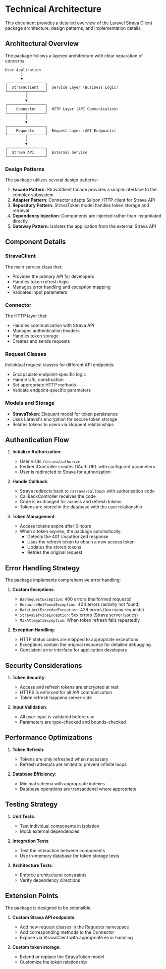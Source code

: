 # Technical Architecture

This document provides a detailed overview of the Laravel Strava Client package architecture, design patterns, and implementation details.

## Architectural Overview

The package follows a layered architecture with clear separation of concerns:

```
User Application
       │
       ▼
┌─────────────────┐
│  StravaClient   │  Service Layer (Business Logic)
└────────┬────────┘
         │
         ▼
┌─────────────────┐
│    Connector    │  HTTP Layer (API Communication)
└────────┬────────┘
         │
         ▼
┌─────────────────┐
│    Requests     │  Request Layer (API Endpoints)
└────────┬────────┘
         │
         ▼
┌─────────────────┐
│  Strava API     │  External Service
└─────────────────┘
```

### Design Patterns

The package utilizes several design patterns:

1. **Facade Pattern**: StravaClient facade provides a simple interface to the complex subsystem
2. **Adapter Pattern**: Connector adapts Saloon HTTP client for Strava API
3. **Repository Pattern**: StravaToken model handles token storage and retrieval
4. **Dependency Injection**: Components are injected rather than instantiated directly
5. **Gateway Pattern**: Isolates the application from the external Strava API

## Component Details

### StravaClient

The main service class that:
- Provides the primary API for developers
- Handles token refresh logic
- Manages error handling and exception mapping
- Validates input parameters

### Connector

The HTTP layer that:
- Handles communication with Strava API
- Manages authentication headers
- Handles token storage
- Creates and sends requests

### Request Classes

Individual request classes for different API endpoints:
- Encapsulate endpoint-specific logic
- Handle URL construction
- Set appropriate HTTP methods
- Validate endpoint-specific parameters

### Models and Storage

- **StravaToken**: Eloquent model for token persistence
- Uses Laravel's encryption for secure token storage
- Relates tokens to users via Eloquent relationships

## Authentication Flow

1. **Initialize Authorization**:
   - User visits `/strava/authorize`
   - RedirectController creates OAuth URL with configured parameters
   - User is redirected to Strava for authorization

2. **Handle Callback**:
   - Strava redirects back to `/strava/callback` with authorization code
   - CallBackController receives the code
   - Code is exchanged for access and refresh tokens
   - Tokens are stored in the database with the user relationship

3. **Token Management**:
   - Access tokens expire after 6 hours
   - When a token expires, the package automatically:
     - Detects the 401 Unauthorized response
     - Uses the refresh token to obtain a new access token
     - Updates the stored tokens
     - Retries the original request

## Error Handling Strategy

The package implements comprehensive error handling:

1. **Custom Exceptions**:
   - `BadRequestException`: 400 errors (malformed requests)
   - `ResourceNotFoundException`: 404 errors (activity not found)
   - `RateLimitExceededException`: 429 errors (too many requests)
   - `StravaServiceException`: 5xx errors (Strava server issues)
   - `MaxAttemptsException`: When token refresh fails repeatedly

2. **Exception Handling**:
   - HTTP status codes are mapped to appropriate exceptions
   - Exceptions contain the original response for detailed debugging
   - Consistent error interface for application developers

## Security Considerations

1. **Token Security**:
   - Access and refresh tokens are encrypted at rest
   - HTTPS is enforced for all API communication
   - Token refresh happens server-side

2. **Input Validation**:
   - All user input is validated before use
   - Parameters are type-checked and bounds-checked

## Performance Optimizations

1. **Token Refresh**:
   - Tokens are only refreshed when necessary
   - Refresh attempts are limited to prevent infinite loops

2. **Database Efficiency**:
   - Minimal schema with appropriate indexes
   - Database operations are transactional where appropriate

## Testing Strategy

1. **Unit Tests**:
   - Test individual components in isolation
   - Mock external dependencies

2. **Integration Tests**:
   - Test the interaction between components
   - Use in-memory database for token storage tests

3. **Architecture Tests**:
   - Enforce architectural constraints
   - Verify dependency directions

## Extension Points

The package is designed to be extensible:

1. **Custom Strava API endpoints**:
   - Add new request classes in the Requests namespace
   - Add corresponding methods to the Connector
   - Expose via StravaClient with appropriate error handling

2. **Custom token storage**:
   - Extend or replace the StravaToken model
   - Customize the token relationship